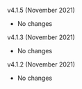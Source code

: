v4.1.5 (November 2021)
  - No changes

v4.1.3 (November 2021)
  - No changes

v4.1.2 (November 2021)
  - No changes
